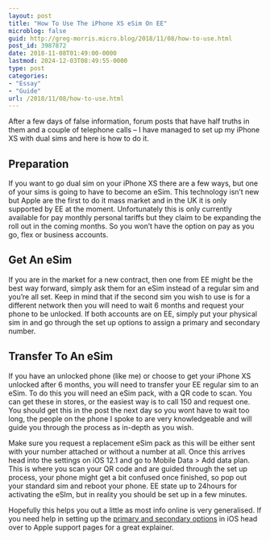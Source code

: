 ```yaml
---
layout: post
title: "How To Use The iPhone XS eSim On EE"
microblog: false
guid: http://greg-morris.micro.blog/2018/11/08/how-to-use.html
post_id: 3987872
date: 2018-11-08T01:49:00-0000
lastmod: 2024-12-03T08:49:55-0000
type: post
categories:
- "Essay"
- "Guide"
url: /2018/11/08/how-to-use.html
---
```

<p><!--kg-card-begin: html--></p>
<p>After a few days of false information, forum posts that have half truths in them and a couple of telephone calls – I have managed to set up my iPhone XS with dual sims and here is how to do it.</p>
<h2><strong>Preparation</strong></h2>
<p>If you want to go dual sim on your iPhone XS there are a few ways, but one of your sims is going to have to become an eSim. This technology isn’t new but Apple are the first to do it mass market and in the UK it is only supported by EE at the moment. Unfortunately this is only currently available for pay monthly personal tariffs but they claim to be expanding the roll out in the coming months. So you won’t have the option on pay as you go, flex or business accounts.</p>
<h2><strong>Get An eSim</strong></h2>
<p>If you are in the market for a new contract, then one from EE might be the best way forward, simply ask them for an eSim instead of a regular sim and you’re all set. Keep in mind that if the second sim you wish to use is for a different network then you will need to wait 6 months and request your phone to be unlocked. If both accounts are on EE, simply put your physical sim in and go through the set up options to assign a primary and secondary number.</p>
<h2><strong>Transfer To An eSim</strong></h2>
<p>If you have an unlocked phone (like me) or choose to get your iPhone XS unlocked after 6 months, you will need to transfer your EE regular sim to an eSim. To do this you will need an eSim pack, with a QR code to scan. You can get these in stores, or the easiest way is to call 150 and request one. You should get this in the post the next day so you wont have to wait too long, the people on the phone I spoke to are very knowledgeable and will guide you through the process as in-depth as you wish.</p>
<p>Make sure you request a replacement eSim pack as this will be either sent with your number attached or without a number at all. Once this arrives head into the settings on iOS 12.1 and go to Mobile Data &gt; Add data plan. This is where you scan your QR code and are guided through the set up process, your phone might get a bit confused once finished, so pop out your standard sim and reboot your phone. EE state up to 24hours for activating the eSIm, but in reality you should be set up in a few minutes.</p>
<p>Hopefully this helps you out a little as most info online is very generalised. If you need help in setting up the <a href="https://support.apple.com/en-gb/HT209044">primary and secondary options</a> in iOS head over to Apple support pages for a great explainer.</p>
<p><!--kg-card-end: html--></p>
